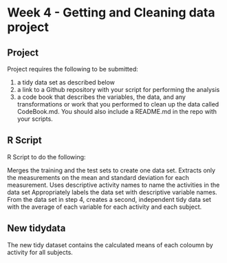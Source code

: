 # Week 4 - Getting and Cleaning data project

## Project

Project requires the following to be submitted:

1) a tidy data set as described below
2) a link to a Github repository with your script for performing the analysis
3) a code book that describes the variables, the data, and any transformations or work that you performed to clean up the data called CodeBook.md. You should also include a README.md in the repo with your scripts.

## R Script

R Script to do the following:

Merges the training and the test sets to create one data set.
Extracts only the measurements on the mean and standard deviation for each measurement.
Uses descriptive activity names to name the activities in the data set
Appropriately labels the data set with descriptive variable names.
From the data set in step 4, creates a second, independent tidy data set with the average of each variable for each activity and each subject.

## New tidydata

The new tidy dataset contains the calculated means of each coloumn by activity for all subjects.